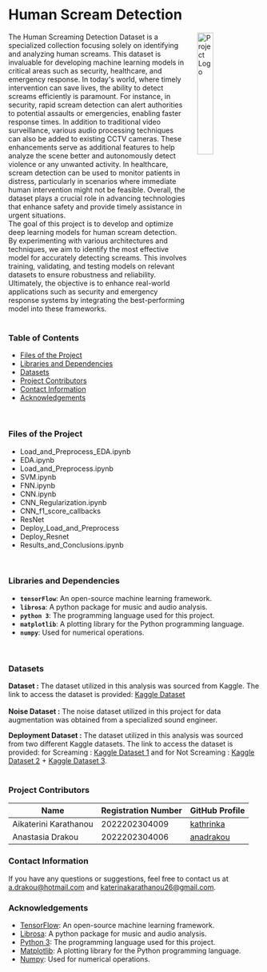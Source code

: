 # Human Scream Detection

<img src="https://www.britishmuseum.org/sites/default/files/styles/uncropped_small/public/Edvard-Munch-The-Scream-Final-735x1024.jpg?itok=dKfpfxjn" alt="Project Logo" align="right" style="margin-left: 20px; width: 25%;">
    The Human Screaming Detection Dataset is a specialized collection focusing solely on identifying and analyzing human screams. This dataset is invaluable for developing machine learning models in critical areas such as security, healthcare, and emergency response. In today's world, where timely intervention can save lives, the ability to detect screams efficiently is paramount. For instance, in security, rapid scream detection can alert authorities to potential assaults or emergencies, enabling faster response times. In addition to traditional video surveillance, various audio processing techniques can also be added to existing CCTV cameras. These enhancements serve as additional features to help analyze the scene better and autonomously detect violence or any unwanted activity. In healthcare, scream detection can be used to monitor patients in distress, particularly in scenarios where immediate human intervention might not be feasible. Overall, the dataset plays a crucial role in advancing technologies that enhance safety and provide timely assistance in urgent situations. <br>
    The goal of this project is to develop and optimize deep learning models for human scream detection. By experimenting with various architectures and techniques, we aim to identify the most effective model for accurately detecting screams. This involves training, validating, and testing models on relevant datasets to ensure robustness and reliability. Ultimately, the objective is to enhance real-world applications such as security and emergency response systems by integrating the best-performing model into these frameworks.
<br> <br>

### Table of Contents
- [Files of the Project](#files-of-the-project)
- [Libraries and Dependencies](#libraries-and-dependencies)
- [Datasets](#datasets)
- [Project Contributors](#project-contributors)
- [Contact Information](#contact-information)
- [Acknowledgements](#acknowledgements)
<br>
  
### Files of the Project
- Load_and_Preprocess_EDA.ipynb
- EDA.ipynb
- Load_and_Preprocess.ipynb
- SVM.ipynb
- FNN.ipynb
- CNN.ipynb
- CNN_Regularization.ipynb
- CNN_f1_score_callbacks
- ResNet
- Deploy_Load_and_Preprocess
- Deploy_Resnet
- Results_and_Conclusions.ipynb
<br>

### Libraries and Dependencies
- **`tensorFlow`**: An open-source machine learning framework.
- **`librosa`**: A python package for music and audio analysis.
- **`python 3`**: The programming language used for this project.
- **`matplotlib`**: A plotting library for the Python programming language.
- **`numpy`**: Used for numerical operations.
<br>

### Datasets 
**Dataset :** The dataset utilized in this analysis was sourced from Kaggle. The link to access the dataset is provided: [Kaggle Dataset](https://www.kaggle.com/datasets/whats2000/human-screaming-detection-dataset/data)  
<br>
**Noise Dataset :** The noise dataset utilized in this project for data augmentation was obtained from a specialized sound engineer.  <br>

**Deployment Dataset :** The dataset utilized in this analysis was sourced from two different Kaggle datasets. The link to access the dataset is provided: for Screaming : [Kaggle Dataset 1](https://www.kaggle.com/datasets/sanzidaakterarusha/scream-dataset) and for Not Screaming : [Kaggle Dataset 2](https://www.kaggle.com/datasets/chrisfilo/urbansound8k) + [Kaggle Dataset 3](https://www.kaggle.com/datasets/vishnu0399/emergency-vehicle-siren-sounds?resource=download).    
<br>


### Project Contributors

| Name           | Registration Number                | GitHub Profile                              |
|----------------|---------------------|---------------------------------------------|
| Aikaterini Karathanou       | 2022202304009     | [kathrinka](https://github.com/kathrinka)     |
| Anastasia Drakou     | 2022202304006      | [anadrakou](https://github.com/anadrakou) |

### Contact Information
If you have any questions or suggestions, feel free to contact us at a.drakou@hotmail.com and katerinakarathanou26@gmail.com.

### Acknowledgements
- [TensorFlow](https://www.tensorflow.org/): An open-source machine learning framework.
- [Librosa](https://librosa.org/): A python package for music and audio analysis.
- [Python 3](https://www.python.org/): The programming language used for this project.
- [Matplotlib](https://matplotlib.org/): A plotting library for the Python programming language.
- [Numpy](https://numpy.org/): Used for numerical operations.
<br>
